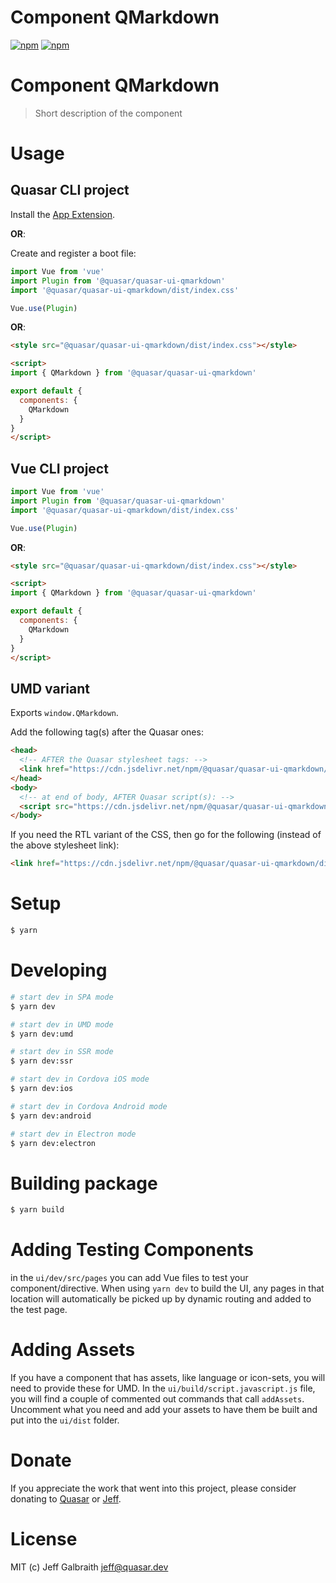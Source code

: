 # Component QMarkdown

[![npm](https://img.shields.io/npm/v/@quasar/quasar-ui-qmarkdown.svg?label=@quasar/quasar-ui-qmarkdown)](https://www.npmjs.com/package/@quasar/quasar-ui-qmarkdown)
[![npm](https://img.shields.io/npm/dt/@quasar/quasar-ui-qmarkdown.svg)](https://www.npmjs.com/package/@quasar/quasar-ui-qmarkdown)

# Component QMarkdown
> Short description of the component


# Usage

## Quasar CLI project

Install the [App Extension](../app-extension).

**OR**:

Create and register a boot file:

```js
import Vue from 'vue'
import Plugin from '@quasar/quasar-ui-qmarkdown'
import '@quasar/quasar-ui-qmarkdown/dist/index.css'

Vue.use(Plugin)
```

**OR**:

```html
<style src="@quasar/quasar-ui-qmarkdown/dist/index.css"></style>

<script>
import { QMarkdown } from '@quasar/quasar-ui-qmarkdown'

export default {
  components: {
    QMarkdown
  }
}
</script>
```

## Vue CLI project

```js
import Vue from 'vue'
import Plugin from '@quasar/quasar-ui-qmarkdown'
import '@quasar/quasar-ui-qmarkdown/dist/index.css'

Vue.use(Plugin)
```

**OR**:

```html
<style src="@quasar/quasar-ui-qmarkdown/dist/index.css"></style>

<script>
import { QMarkdown } from '@quasar/quasar-ui-qmarkdown'

export default {
  components: {
    QMarkdown
  }
}
</script>
```

## UMD variant

Exports `window.QMarkdown`.

Add the following tag(s) after the Quasar ones:

```html
<head>
  <!-- AFTER the Quasar stylesheet tags: -->
  <link href="https://cdn.jsdelivr.net/npm/@quasar/quasar-ui-qmarkdown/dist/index.min.css" rel="stylesheet" type="text/css">
</head>
<body>
  <!-- at end of body, AFTER Quasar script(s): -->
  <script src="https://cdn.jsdelivr.net/npm/@quasar/quasar-ui-qmarkdown/dist/index.umd.min.js"></script>
</body>
```
If you need the RTL variant of the CSS, then go for the following (instead of the above stylesheet link):
```html
<link href="https://cdn.jsdelivr.net/npm/@quasar/quasar-ui-qmarkdown/dist/index.rtl.min.css" rel="stylesheet" type="text/css">
```

# Setup
```bash
$ yarn
```

# Developing
```bash
# start dev in SPA mode
$ yarn dev

# start dev in UMD mode
$ yarn dev:umd

# start dev in SSR mode
$ yarn dev:ssr

# start dev in Cordova iOS mode
$ yarn dev:ios

# start dev in Cordova Android mode
$ yarn dev:android

# start dev in Electron mode
$ yarn dev:electron
```

# Building package
```bash
$ yarn build
```

# Adding Testing Components
in the `ui/dev/src/pages` you can add Vue files to test your component/directive. When using `yarn dev` to build the UI, any pages in that location will automatically be picked up by dynamic routing and added to the test page.

# Adding Assets
If you have a component that has assets, like language or icon-sets, you will need to provide these for UMD. In the `ui/build/script.javascript.js` file, you will find a couple of commented out commands that call `addAssets`. Uncomment what you need and add your assets to have them be built and put into the `ui/dist` folder.

# Donate
If you appreciate the work that went into this project, please consider donating to [Quasar](https://donate.quasar.dev) or [Jeff](https://github.com/sponsors/hawkeye64).

# License
MIT (c) Jeff Galbraith <jeff@quasar.dev>

